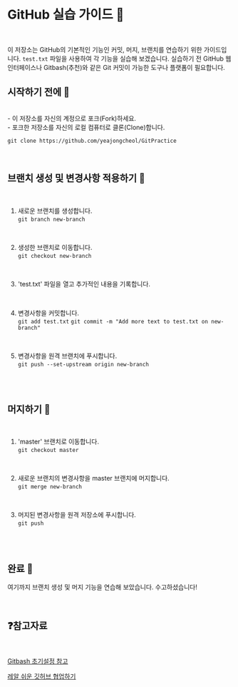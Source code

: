 # GitHub 실습 가이드 📘
</br>

이 저장소는 GitHub의 기본적인 기능인 커밋, 머지, 브랜치를 연습하기 위한 가이드입니다. `test.txt` 파일을 사용하여 각 기능을 실습해 보겠습니다. 실습하기 전 GitHub 웹 인터페이스나 Gitbash(추천)와 같은 Git 커밋이 가능한 도구나 플랫폼이 필요합니다. </br>

## 시작하기 전에 🚀
</br>
- 이 저장소를 자신의 계정으로 포크(Fork)하세요.</br>
- 포크한 저장소를 자신의 로컬 컴퓨터로 클론(Clone)합니다.</br>

`git clone https://github.com/yeajongcheol/GitPractice`
</br>

</br>

## 브랜치 생성 및 변경사항 적용하기 🌿

</br>

1. 새로운 브랜치를 생성합니다.</br>
`git branch new-branch`

</br>

2. 생성한 브랜치로 이동합니다.</br>
`git checkout new-branch`
</br>

3. 'test.txt' 파일을 열고 추가적인 내용을 기록합니다.
</br>
   
4. 변경사항을 커밋합니다.</br>
`git add test.txt`
`git commit -m "Add more text to test.txt on new-branch"`

</br>

5. 변경사항을 원격 브랜치에 푸시합니다.</br>
`git push --set-upstream origin new-branch`

</br>

</br>

## 머지하기 🔄
</br>

1. 'master' 브랜치로 이동합니다.</br>
`git checkout master`
</br>

2. 새로운 브랜치의 변경사항을 master 브랜치에 머지합니다.</br>
`git merge new-branch`
</br>

3. 머지된 변경사항을 원격 저장소에 푸시합니다.</br>
`git push`
</br>

</br>

## 완료 🎉
여기까지 브랜치 생성 및 머지 기능을 연습해 보았습니다. 수고하셨습니다!

</br>

## ❓참고자료
</br>

[Gitbash 초기설정 참고](https://dev-play.tistory.com/entry/Git-Git-hub-%EC%99%84%EC%A0%84-%EC%B4%88%EB%B3%B4%EC%9E%90-%EC%82%AC%EC%9A%A9%EB%B2%95-Git-bash-%ED%99%9C%EC%9A%A9)

[레알 쉬운 깃허브 협업하기](https://youtu.be/IT41djAKUgg?si=kClqgFkmkP0eSEFD)



